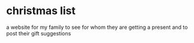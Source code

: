 # christmas list  

a website for my family to see for whom they are getting a present and to post their gift suggestions

